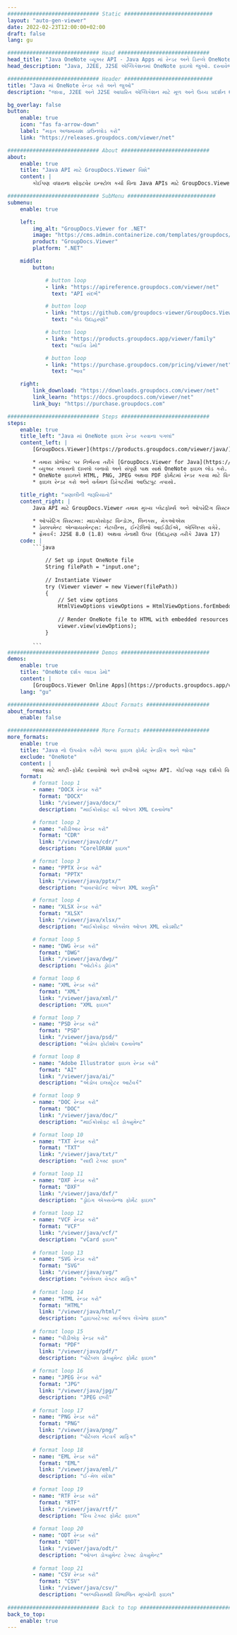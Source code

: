 ```yaml
---
############################# Static ############################
layout: "auto-gen-viewer"
date: 2022-02-23T12:00:00+02:00
draft: false
lang: gu

############################# Head #############################
head_title: "Java OneNote વ્યૂઅર API - Java Apps માં રેન્ડર અને ડિસ્પ્લે OneNote"
head_description: "Java, J2EE, J2SE એપ્લિકેશનમાં OneNote ફાઇલો જુઓ. દસ્તાવેજ જોવાના વિકલ્પોનું સંચાલન કરવા માટે અદ્યતન સુવિધાઓ સાથે HTML, PDF અથવા ઇમેજ મોડમાં 170+ દસ્તાવેજ અને ઇમેજ ફાઇલ ફોર્મેટ જોવાનું સમર્થન કરે છે."

############################# Header ############################
title: "Java માં OneNote રેન્ડર કરો અને જુઓ" 
description: "જાવા, J2EE અને J2SE આધારિત એપ્લિકેશન માટે મૂળ અને ઉચ્ચ પ્રદર્શન OneNote ફાઇલ વ્યૂઅર API, આઉટપુટ દસ્તાવેજ ફોર્મેટના દેખાવને કસ્ટમાઇઝ કરવા માટે વધારાની સુવિધાઓની વિશાળ શ્રેણીને સમર્થન આપે છે." 

bg_overlay: false
button:
    enable: true
    icon: "fas fa-arrow-down"
    label: "મફત અજમાયશ ડાઉનલોડ કરો"
    link: "https://releases.groupdocs.com/viewer/net"

############################# About ############################
about:
    enable: true
    title: "Java API માટે GroupDocs.Viewer વિશે" 
    content: |
        કોઈપણ વધારાના સોફ્ટવેર ઇન્સ્ટોલ કર્યા વિના Java APIs માટે GroupDocs.Viewer નો ઉપયોગ કરીને HTML, PDF અથવા ઇમેજ મોડ્સમાં 170 થી વધુ ફાઇલ ફોર્મેટ પ્રદર્શિત કરવા માટે તમારી Java એપ્લિકેશન્સને સક્ષમ કરો; જેમ કે માઈક્રોસોફ્ટ ઓફિસ, અપાચે ઓપન ઓફિસ, એડોબ એક્રોબેટ રીડર વગેરે. ડેવલપર્સ જાવા એપ્લીકેશનની અંદર માઈક્રોસોફ્ટ ઓફિસ, ઓપન ડોક્યુમેન્ટ, એચટીએમએલ, પીડીએફ, આર્કાઈવ, ડાયાગ્રામ, ફોટોશોપ, ઓટોકેડ અને પ્રોગ્રામિંગ લેંગ્વેજ ફોર્મેટ સહિત તમામ લોકપ્રિય ઈમેજો અને દસ્તાવેજના પ્રકારો સરળતાથી જોઈ શકે છે. ઝડપી અને ઉચ્ચતમ ગુણવત્તા રેન્ડરિંગ.

############################# SubMenu ############################
submenu:
    enable: true

    left:
        img_alt: "GroupDocs.Viewer for .NET"
        image: "https://cms.admin.containerize.com/templates/groupdocs/images/product-logos/90x90-noborder/groupdocs-viewer-net.png"
        product: "GroupDocs.Viewer"
        platform: ".NET"

    middle:
        button:

            # button loop
            - link: "https://apireference.groupdocs.com/viewer/net"
              text: "API સંદર્ભ"

            # button loop
            - link: "https://github.com/groupdocs-viewer/GroupDocs.Viewer-for-.NET"
              text: "કોડ ઉદાહરણો"

            # button loop
            - link: "https://products.groupdocs.app/viewer/family"
              text: "લાઈવ ડેમો"

            # button loop
            - link: "https://purchase.groupdocs.com/pricing/viewer/net"
              text: "ભાવ"

    right:
        link_download: "https://downloads.groupdocs.com/viewer/net"
        link_learn: "https://docs.groupdocs.com/viewer/net"
        link_buy: "https://purchase.groupdocs.com"

############################# Steps ############################
steps:
    enable: true
    title_left: "Java માં OneNote ફાઇલ રેન્ડર કરવાના પગલાં" 
    content_left: |
        [GroupDocs.Viewer](https://products.groupdocs.com/viewer/java/) વડે તમે OneNote ને HTML, JPEG, PNG અથવા PDF માં થોડા પગલાંમાં રેન્ડર કરી શકો છો.

        * તમારા પ્રોજેક્ટ પર નિર્ભરતા તરીકે [GroupDocs.Viewer for Java](https://releases.groupdocs.com/viewer/java/) ઉમેરો. 
        * વ્યુઅર ક્લાસનો દાખલો બનાવો અને સંપૂર્ણ પાથ સાથે OneNote ફાઇલ લોડ કરો. 
        * OneNote ફાઇલને HTML, PNG, JPEG અથવા PDF ફોર્મેટમાં રેન્ડર કરવા માટે વિકલ્પો સેટ કરો. 
        * ફાઇલ રેન્ડર કરો અને વર્તમાન ડિરેક્ટરીમાં આઉટપુટ તપાસો. 
        
    title_right: "પ્રણાલીની જરૂરિયાતો" 
    content_right: |
        Java API માટે GroupDocs.Viewer તમામ મુખ્ય પ્લેટફોર્મ્સ અને ઓપરેટિંગ સિસ્ટમ્સ પર સપોર્ટેડ છે. નીચે આપેલા કોડને અમલમાં મૂકતા પહેલા, કૃપા કરીને ખાતરી કરો કે તમારી પાસે તમારી સિસ્ટમ પર નીચેની પૂર્વજરૂરીયાતો ઇન્સ્ટોલ કરેલી છે.

        * ઓપરેટિંગ સિસ્ટમ્સ: માઇક્રોસોફ્ટ વિન્ડોઝ, લિનક્સ, મેકઓએસ 
        * ડેવલપમેન્ટ એન્વાયરમેન્ટ્સ: નેટબીન્સ, ઈન્ટેલિજે આઈડીઈએ, એક્લિપ્સ વગેરે. 
        * ફ્રેમવર્ક: J2SE 8.0 (1.8) અથવા તેનાથી ઉપર (ઉદાહરણ તરીકે Java 17) 
    code: |
        ```java
                        
            // Set up input OneNote file
            String filePath = "input.one";
        
            // Instantiate Viewer
            try (Viewer viewer = new Viewer(filePath))
            {
            	// Set view options 
            	HtmlViewOptions viewOptions = HtmlViewOptions.forEmbeddedResources();
                    
            	// Render OneNote file to HTML with embedded resources
            	viewer.view(viewOptions);
            }
             
        ```
############################# Demos ############################
demos:
    enable: true
    title: "OneNote દર્શક લાઇવ ડેમો"
    content: |
        [GroupDocs.Viewer Online Apps](https://products.groupdocs.app/viewer/one) વેબસાઇટની મુલાકાત લઈને હમણાં OneNote ફાઇલ જુઓ.
    lang: "gu"

############################# About Formats ####################
about_formats:
    enable: false

############################# More Formats #####################
more_formats:
    enable: true
    title: "Java નો ઉપયોગ કરીને અન્ય ફાઇલ ફોર્મેટ રેન્ડરિંગ અને જોવા"
    exclude: "OneNote"
    content: |
        જાવા માટે મલ્ટી-ફોર્મેટ દસ્તાવેજો અને છબીઓ વ્યૂઅર API. કોઈપણ બાહ્ય દર્શકો વિના નીચે આપેલા કેટલાક લોકપ્રિય ફાઇલ ફોર્મેટ જુઓ.
    format: 
        # format loop 1
        - name: "DOCX રેન્ડર કરો"
          format: "DOCX"
          link: "/viewer/java/docx/"
          description: "માઈક્રોસોફ્ટ વર્ડ ઓપન XML દસ્તાવેજ" 

        # format loop 2
        - name: "સીડીઆર રેન્ડર કરો" 
          format: "CDR"
          link: "/viewer/java/cdr/"
          description: "CorelDRAW ફાઇલ" 

        # format loop 3
        - name: "PPTX રેન્ડર કરો"
          format: "PPTX"
          link: "/viewer/java/pptx/"
          description: "પાવરપોઈન્ટ ઓપન XML પ્રસ્તુતિ" 

        # format loop 4
        - name: "XLSX રેન્ડર કરો"
          format: "XLSX"
          link: "/viewer/java/xlsx/"
          description: "માઈક્રોસોફ્ટ એક્સેલ ઓપન XML સ્પ્રેડશીટ" 

        # format loop 5
        - name: "DWG રેન્ડર કરો"
          format: "DWG"
          link: "/viewer/java/dwg/"
          description: "ઓટોકેડ ડ્રોઇંગ"

        # format loop 6
        - name: "XML રેન્ડર કરો"
          format: "XML"
          link: "/viewer/java/xml/"
          description: "XML ફાઇલ"

        # format loop 7
        - name: "PSD રેન્ડર કરો"
          format: "PSD"
          link: "/viewer/java/psd/"
          description: "એડોબ ફોટોશોપ દસ્તાવેજ"

        # format loop 8
        - name: "Adobe Illustrator ફાઇલ રેન્ડર કરો"
          format: "AI"
          link: "/viewer/java/ai/"
          description: "એડોબ ઇલસ્ટ્રેટર આર્ટવર્ક"

        # format loop 9
        - name: "DOC રેન્ડર કરો"
          format: "DOC"
          link: "/viewer/java/doc/"
          description: "માઈક્રોસોફ્ટ વર્ડ ડોક્યુમેન્ટ" 

        # format loop 10
        - name: "TXT રેન્ડર કરો" 
          format: "TXT"
          link: "/viewer/java/txt/"
          description: "સાદી ટેક્સ્ટ ફાઇલ" 

        # format loop 11
        - name: "DXF રેન્ડર કરો" 
          format: "DXF"
          link: "/viewer/java/dxf/"
          description: "ડ્રોઇંગ એક્સચેન્જ ફોર્મેટ ફાઇલ"  
          
        # format loop 12
        - name: "VCF રેન્ડર કરો"
          format: "VCF"
          link: "/viewer/java/vcf/"
          description: "vCard ફાઇલ"  
              
        # format loop 13
        - name: "SVG રેન્ડર કરો"
          format: "SVG"
          link: "/viewer/java/svg/"
          description: "સ્કેલેબલ વેક્ટર ગ્રાફિક" 
          
        # format loop 14
        - name: "HTML રેન્ડર કરો"
          format: "HTML"
          link: "/viewer/java/html/"
          description: "હાઇપરટેક્સ્ટ માર્કઅપ લેંગ્વેજ ફાઇલ" 
          
        # format loop 15
        - name: "પીડીએફ રેન્ડર કરો"
          format: "PDF"
          link: "/viewer/java/pdf/"
          description: "પોર્ટેબલ ડોક્યુમેન્ટ ફોર્મેટ ફાઇલ"
          
        # format loop 16
        - name: "JPEG રેન્ડર કરો"
          format: "JPG"
          link: "/viewer/java/jpg/"
          description: "JPEG છબી"
          
        # format loop 17
        - name: "PNG રેન્ડર કરો"
          format: "PNG"
          link: "/viewer/java/png/"
          description: "પોર્ટેબલ નેટવર્ક ગ્રાફિક" 
          
        # format loop 18
        - name: "EML રેન્ડર કરો"
          format: "EML"
          link: "/viewer/java/eml/"
          description: "ઈ-મેલ સંદેશ" 
          
        # format loop 19
        - name: "RTF રેન્ડર કરો"
          format: "RTF"
          link: "/viewer/java/rtf/"
          description: "રિચ ટેક્સ્ટ ફોર્મેટ ફાઇલ" 
          
        # format loop 20
        - name: "ODT રેન્ડર કરો"
          format: "ODT"
          link: "/viewer/java/odt/"
          description: "ઓપન ડોક્યુમેન્ટ ટેક્સ્ટ ડોક્યુમેન્ટ" 
          
        # format loop 21
        - name: "CSV રેન્ડર કરો"
          format: "CSV"
          link: "/viewer/java/csv/"
          description: "અલ્પવિરામથી વિભાજિત મૂલ્યોની ફાઇલ" 
          
############################# Back to top ###############################
back_to_top:
    enable: true
---
```

